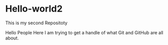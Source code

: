 # Hello-world2
This is my second Repositoty

Hello People
Here I am trying to get a handle of what Git and GitHub are all about.
